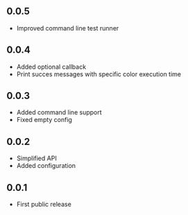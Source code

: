 ## 0.0.5
- Improved command line test runner

## 0.0.4
- Added optional callback
- Print succes messages with specific color execution time

## 0.0.3
- Added command line support
- Fixed empty config

## 0.0.2
- Simplified API
- Added configuration

## 0.0.1
- First public release